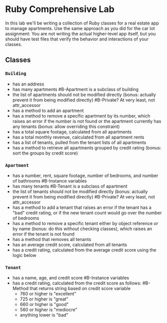 # Ruby Comprehensive Lab

In this lab we'll be writing a collection of Ruby classes for a real estate app to manage apartments. Use the same approach as you did for the car lot assignment: You are not writing the actual higher-level app itself, but you should have test files that verify the behavior and interactions of your classes.

## Classes

### `Building`
* has an address
* has many apartments
#B-Apartment is a subclass of building
* the list of apartments should not be modified directly (bonus: actually prevent it from being modified directly)
#B-Private? At very least, not attr_accessor
* has a method to add an apartment
* has a method to remove a specific apartment by its number, which raises an error if the number is not found or the apartment currently has any tenants (bonus: allow overriding this constraint)
* has a total square footage, calculated from all apartments
* has a total monthly revenue, calculated from all apartment rents
* has a list of tenants, pulled from the tenant lists of all apartments
* has a method to retrieve all apartments grouped by credit rating (bonus: sort the groups by credit score)

### `Apartment`
* has a number, rent, square footage, number of bedrooms, and number of bathrooms
#B-Instance variables
* has many tenants
#B-Tenant is a subclass of apartment
* the list of tenants should not be modified directly (bonus: actually prevent it from being modified directly)
#B-Private? At very least, not attr_accessor
* has a method to add a tenant that raises an error if the tenant has a "bad" credit rating, or if the new tenant count would go over the number of bedrooms
* has a method to remove a specific tenant either by object reference *or* by name (bonus: do this without checking classes), which raises an error if the tenant is not found
* has a method that removes all tenants
* has an average credit score, calculated from all tenants
* has a credit rating, calculated from the average credit score using the logic below

### `Tenant`
* has a name, age, and credit score
#B-Instance variables
* has a credit rating, calculated from the credit score as follows:
#B-Method that returns string based on credit score variable
  * 760 or higher is "excellent"
  * 725 or higher is "great"
  * 660 or higher is "good"
  * 560 or higher is "mediocre"
  * anything lower is "bad"
